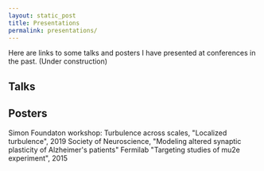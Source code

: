```yaml
---
layout: static_post
title: Presentations
permalink: presentations/
---
```


Here are links to some talks and posters I have presented at conferences in the past. 
(Under construction)

Talks
---

[comment]: <> ([Lasers, Landslides and Bendy Bananas?!]&#40;https://swdg.io/public_talks/QMUL/&#41; Departmental Seminar, School of Geography, Queen Mary University of London, **2019**)

[comment]: <> ([Understanding rivers using the Space Shuttle, LSDTopoTools and HPC]&#40;https://swdg.io/rsl/&#41;. Presented at RSLondonSouthEast, London, **2019**)

[comment]: <> ([Geomorphic insight from high resolution topography: Is it reproducible?]&#40;https://sgrieve.github.io/presentations/bsg_2017.pdf&#41;)

[comment]: <> (Wiley Award Keynote Lecture, BSG Annual General Meeting, Hull, **2017**)

[comment]: <> ([Uncovering signatures of geomorphic process through high resolution topography]&#40;http://www.geos.ed.ac.uk/~gisteac/eeo-agi/2016-17/4_grieve/&#41;  )

[comment]: <> (Presented at The Hutton Club, University of Edinburgh, **2016**)

[comment]: <> ([Reproducible geographic analysis: Insights from geomorphology]&#40;https://sgrieve.github.io/presentations/Reproducible_geographic_analysis.pptx&#41;)

[comment]: <> (Presented at GIS Update, Edinburgh, **2015**)

[comment]: <> ([Constraining hillslope sediment flux using high resolution topographic data]&#40;https://sgrieve.github.io/presentations/sediment_flux.pptx&#41;  )

[comment]: <> (Presented at the BSG Annual General Meeting, Southampton, **2015**)

Posters
---
Simon Foundaton workshop: Turbulence across scales, "Localized turbulence", 2019
Society of Neuroscience, "Modeling altered synaptic plasticity of Alzheimer's patients"
Fermilab "Targeting studies of mu2e experiment", 2015

[comment]: <> ([Fingerprinting landscape dynamics through fluvial network topology]&#40;https://github.com/sgrieve/sgrieve.github.io/raw/master/presentations/BSG19_poster.pdf&#41;  )

[comment]: <> (Presented at the BSG Annual General Meeting, Sheffield, **2019**)

[comment]: <> ([Relationships between zero order basin morphology and sediment transport]&#40;https://presentations.copernicus.org/EGU2019-4202_presentation.pdf&#41;)

[comment]: <> (Presented at the EGU General Assembly, Vienna, **2019**)

[comment]: <> ([Understanding the relationship between colluvial hollow morphology and hillslope processes]&#40;http://presentations.copernicus.org/EGU2018-19089_presentation.pptx&#41;)

[comment]: <> (Presented at the EGU General Assembly, Vienna, **2018**)

[comment]: <> ([How does the resolution of topographic data impact the measurement of geomorphic processes?]&#40;https://github.com/sgrieve/Resolution_Poster_BSG/raw/master/bsg_poster.pdf&#41;  )

[comment]: <> (Presented at the BSG Annual General Meeting, Plymouth, **2016**)

[comment]: <> ([LSDTopoTools: Open source geomorphology]&#40;https://lsdtopotools.github.io/posters/BSG_Poster.pdf&#41;  )

[comment]: <> (Presented at the BSG Annual General Meeting, Southampton, **2015**)

[comment]: <> ([How long is a hillslope?]&#40;https://lsdtopotools.github.io/posters/Grieve_AGU_2014.pdf&#41;  )

[comment]: <> (Presented at the AGU Fall Meeting, San Francisco, **2014**)
